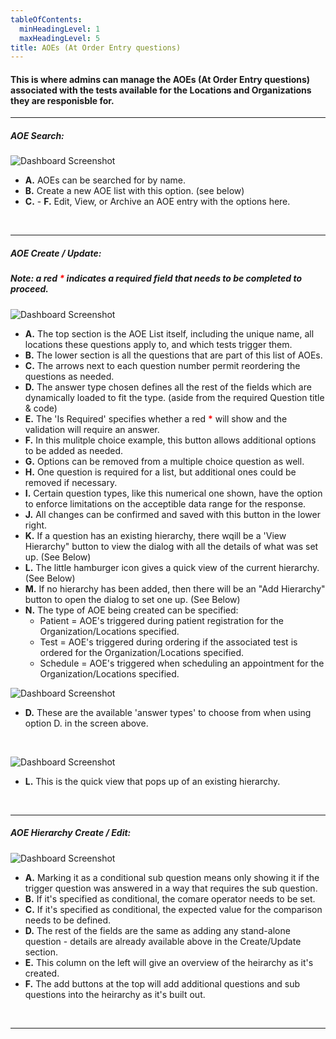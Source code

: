 ```yaml
---
tableOfContents:
  minHeadingLevel: 1
  maxHeadingLevel: 5
title: AOEs (At Order Entry questions)
---
```


#### This is where admins can manage the AOEs (At Order Entry questions) associated with the tests available for the Locations and Organizations they are responisble for.


<hr />

##### AOE Search:

![Dashboard Screenshot](/screenPrints/AOEsSearch.png)

- **A.** AOEs can be searched for by name.
- **B.** Create a new AOE list with this option. (see below)
- **C.** - **F.** Edit, View, or Archive an AOE entry with the options here.

<br />

<hr />

##### AOE Create / Update:
##### Note: a red <b style="color: red;">*</b> indicates a required field that needs to be completed to proceed.

![Dashboard Screenshot](/screenPrints/AOEsEdit1.png)

- **A.** The top section is the AOE List itself, including the unique name, all locations these questions apply to, and which tests trigger them.
- **B.** The lower section is all the questions that are part of this list of AOEs.
- **C.** The arrows next to each question number permit reordering the questions as needed.
- **D.** The answer type chosen defines all the rest of the fields which are dynamically loaded to fit the type. (aside from the required Question title & code)
- **E.** The 'Is Required' specifies whether a red <b style="color: red;">*</b> will show and the validation will require an answer.
- **F.** In this mulitple choice example, this button allows additional options to be added as needed.
- **G.** Options can be removed from a multiple choice question as well.
- **H.** One question is required for a list, but additional ones could be removed if necessary.
- **I.** Certain question types, like this numerical one shown, have the option to enforce limitations on the acceptible data range for the response.
- **J.** All changes can be confirmed and saved with this button in the lower right.
- **K.** If a question has an existing hierarchy, there wqill be a 'View Hierarchy" button to view the dialog with all the details of what was set up. (See Below)
- **L.** The little hamburger icon gives a quick view of the current hierarchy. (See Below)
- **M.** If no hierarchy has been added, then there will be an "Add Hierarchy" button to open the dialog to set one up. (See Below)
- **N.** The type of AOE being created can be specified:
    - Patient = AOE's triggered during patient registration for the Organization/Locations specified.
    - Test = AOE's triggered during ordering if the associated test is ordered for the Organization/Locations specified.
    - Schedule = AOE's triggered when scheduling an appointment for the Organization/Locations specified.

![Dashboard Screenshot](/screenPrints/AOEsEdit2.png)

- **D.** These are the available 'answer types' to choose from when using option D. in the screen above.


<br />

![Dashboard Screenshot](/screenPrints/AOEsEdit4.png)

- **L.** This is the quick view that pops up of an existing hierarchy.


<br />

<hr />

##### AOE Hierarchy Create / Edit:

![Dashboard Screenshot](/screenPrints/AOEsEdit3.png)

- **A.** Marking it as a conditional sub question means only showing it if the trigger question was answered in a way that requires the sub question.
- **B.** If it's specified as conditional, the comare operator needs to be set.
- **C.** If it's specified as conditional, the expected value for the comparison needs to be defined.
- **D.** The rest of the fields are the same as adding any stand-alone question - details are already available above in the Create/Update section.
- **E.** This column on the left will give an overview of the heirarchy as it's created. 
- **F.** The add buttons at the top will add additional questions and sub questions into the heirarchy as it's built out. 

<br />

<hr />